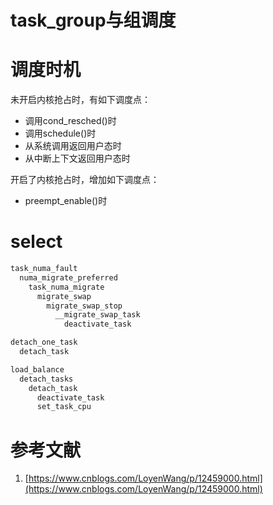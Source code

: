 # task_group与组调度

# 调度时机

未开启内核抢占时，有如下调度点：

- 调用cond_resched()时
- 调用schedule()时
- 从系统调用返回用户态时
- 从中断上下文返回用户态时

开启了内核抢占时，增加如下调度点：

- preempt_enable()时

# select

```c
task_numa_fault
  numa_migrate_preferred
    task_numa_migrate
      migrate_swap
        migrate_swap_stop
          __migrate_swap_task
            deactivate_task

detach_one_task
  detach_task

load_balance
  detach_tasks
    detach_task
      deactivate_task
      set_task_cpu
```

# 参考文献

1. [https://www.cnblogs.com/LoyenWang/p/12459000.html](https://www.cnblogs.com/LoyenWang/p/12459000.html)
